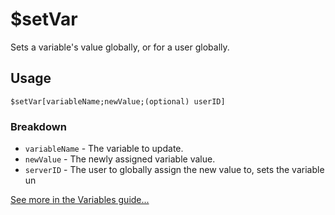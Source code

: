 # $setVar
Sets a variable's value globally, or for a user globally.

## Usage
```
$setVar[variableName;newValue;(optional) userID]
```

### Breakdown
- `variableName` - The variable to update.
- `newValue` - The newly assigned variable value.
- `serverID` - The user to globally assign the new value to, sets the variable un

[See more in the Variables guide...](https://nilpointer-software.github.io/bdfd-wiki/guides/variables.html)
